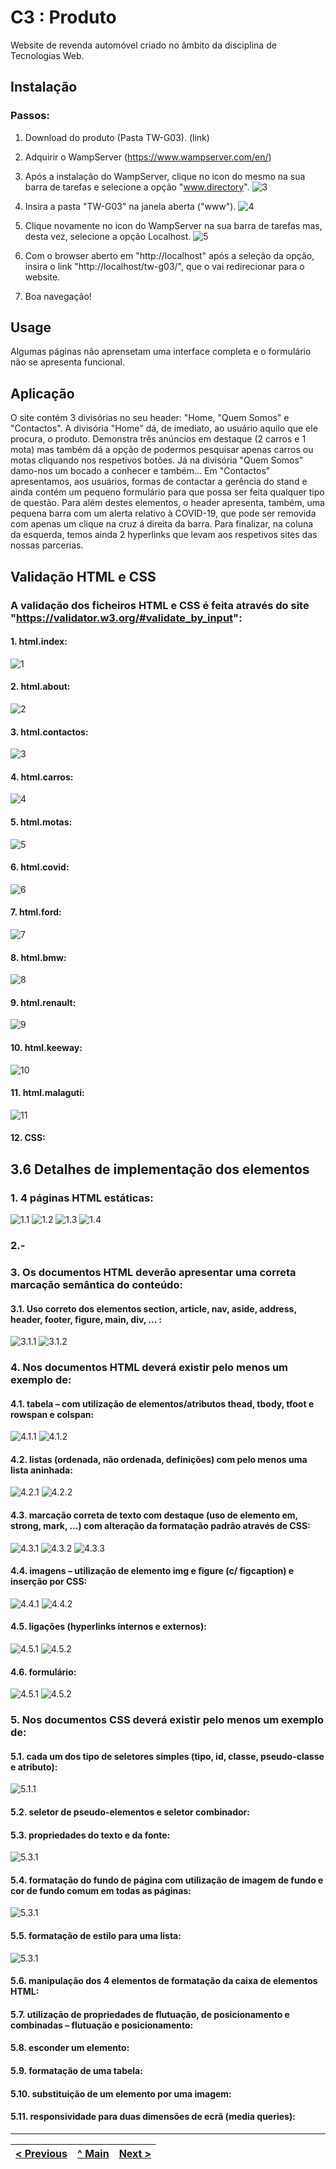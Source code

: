 # C3 : Produto

Website de revenda automóvel criado no âmbito da disciplina de Tecnologias Web.

## Instalação

### Passos:
1. Download do produto (Pasta TW-G03). (link)
2. Adquirir o WampServer (https://www.wampserver.com/en/)
3. Após a instalação do WampServer, clique no icon do mesmo na sua barra de tarefas e selecione a opção "www.directory".
![3](https://i.imgur.com/BrHBHjZ.png) 

4. Insira a pasta "TW-G03" na janela aberta ("www").
![4](https://i.imgur.com/SidB99B.png) 

5. Clique novamente no icon do WampServer na sua barra de tarefas mas, desta vez, selecione a opção Localhost.
![5](https://i.imgur.com/OxZttbK.png) 

6. Com o browser aberto em "http://localhost" após a seleção da opção, insira o link "http://localhost/tw-g03/", que o vai redirecionar para o website.
7. Boa navegação!

## Usage

Algumas páginas não aprensetam uma interface completa e o formulário não se apresenta funcional.

## Aplicação

O site contém 3 divisórias no seu header: "Home, "Quem Somos" e "Contactos". A divisória "Home" dá, de imediato, ao usuário aquilo que ele procura, o produto. Demonstra três anúncios em destaque (2 carros e 1 mota) mas também dá a opção de podermos pesquisar apenas carros ou motas cliquando nos respetivos botões. Já na divisória "Quem Somos" damo-nos um bocado a conhecer e também... Em "Contactos" apresentamos, aos usuários, formas de contactar a gerência do stand e ainda contém um pequeno formulário para que possa ser feita qualquer tipo de questão. Para além destes elementos, o header apresenta, também, uma pequena barra com um alerta relativo à COVID-19, que pode ser removida com apenas um clique na cruz á direita da barra. Para finalizar, na coluna da esquerda, temos ainda 2 hyperlinks que levam aos respetivos sites das nossas parcerias.


## Validação HTML e CSS

### A validação dos ficheiros HTML e CSS é feita através do site "https://validator.w3.org/#validate_by_input":
#### 1. html.index:

![1](https://i.imgur.com/DCkkRBR.png)

#### 2. html.about:

![2](https://i.imgur.com/aqWrKCI.png)

#### 3. html.contactos:

![3](https://i.imgur.com/9ua8ZXR.png)

#### 4. html.carros:

![4](https://i.imgur.com/u3HYs6Y.png)

#### 5. html.motas:

![5](https://i.imgur.com/xmVgazz.png)

#### 6. html.covid:

![6](https://i.imgur.com/XtojsMq.png)

#### 7. html.ford:

![7](https://i.imgur.com/tffrsFb.png)

#### 8. html.bmw:

![8](https://i.imgur.com/7m95tGx.png)

#### 9. html.renault:

![9](https://i.imgur.com/LXOeXot.png)

#### 10. html.keeway:

![10](https://i.imgur.com/wONSYOg.png)

#### 11. html.malaguti:

![11](https://i.imgur.com/9QRZngU.png)

#### 12. CSS:










## 3.6 Detalhes de implementação dos elementos

### 1. 4 páginas HTML estáticas:
![1.1](https://i.imgur.com/eMjwtTo.png) ![1.2](https://i.imgur.com/aiH9Q5h.png) ![1.3](https://i.imgur.com/SlwPSHh.png) ![1.4](https://i.imgur.com/QygSwCE.png) 

### 2.-

### 3. Os documentos HTML deverão apresentar uma correta marcação semântica do conteúdo:

  #### 3.1. Uso correto dos elementos section, article, nav, aside, address, header, footer, figure, main, div, ... :
  ![3.1.1](https://i.imgur.com/r6friE2.png) ![3.1.2](https://i.imgur.com/U5Nj1XU.png)

### 4. Nos documentos HTML deverá existir pelo menos um exemplo de:

 #### 4.1. tabela – com utilização de elementos/atributos thead, tbody, tfoot e rowspan e colspan:
  ![4.1.1](https://i.imgur.com/i3ea9Mm.png) ![4.1.2](https://i.imgur.com/eiMUNU7.png)
  
 #### 4.2. listas (ordenada, não ordenada, definições) com pelo menos uma lista aninhada:
  ![4.2.1](https://i.imgur.com/GDqLPsY.png) ![4.2.2](https://i.imgur.com/TnBWhTq.png)
  
 #### 4.3. marcação correta de texto com destaque (uso de elemento em, strong, mark, …) com alteração da formatação padrão através de CSS:
  ![4.3.1](https://i.imgur.com/m3rKVYk.png) ![4.3.2](https://i.imgur.com/ZLWwZ39.png) ![4.3.3](https://i.imgur.com/CEIl9E5.png)
  
 #### 4.4. imagens – utilização de elemento img e figure (c/ figcaption) e inserção por CSS:
  ![4.4.1](https://i.imgur.com/iVwWtAW.png)  ![4.4.2](https://i.imgur.com/JZO3vJE.png)
  
 #### 4.5. ligações (hyperlinks internos e externos):
  
  ![4.5.1](https://i.imgur.com/9nkRfJu.png)  ![4.5.2](https://i.imgur.com/NH6AqQh.png)
  
 #### 4.6. formulário:
  
  ![4.5.1](https://i.imgur.com/PQjSEla.png)  ![4.5.2](https://i.imgur.com/VaYe4Ic.png)
  
### 5. Nos documentos CSS deverá existir pelo menos um exemplo de:
  
 #### 5.1. cada um dos tipo de seletores simples (tipo, id, classe, pseudo-classe e atributo):
  ![5.1.1](https://i.imgur.com/KdFtb5L.png)
  
 #### 5.2. seletor de pseudo-elementos e seletor combinador:
  
 #### 5.3. propriedades do texto e da fonte:
  
  ![5.3.1](https://i.imgur.com/KnKuKkE.png)
 
 #### 5.4. formatação do fundo de página com utilização de imagem de fundo e cor de fundo comum em todas as páginas:
  
  ![5.3.1](https://i.imgur.com/lAPWCZ2.png)
  
 #### 5.5. formatação de estilo para uma lista:
  
  ![5.3.1](https://i.imgur.com/nACMLbx.png)

 #### 5.6. manipulação dos 4 elementos de formatação da caixa de elementos HTML:
  
 #### 5.7. utilização de propriedades de flutuação, de posicionamento e combinadas – flutuação e posicionamento:
  
 #### 5.8. esconder um elemento:
  
 #### 5.9. formatação de uma tabela:
  
 #### 5.10. substituição de um elemento por uma imagem:
  
 #### 5.11. responsividade para duas dimensões de ecrã (media queries):

  
  

  
  


---
[< Previous](c2.md) | [^ Main](https://github.com/TW-G03/TrabalhoFinal) | [Next >](c4.md)
:--- | :---: | ---: 
